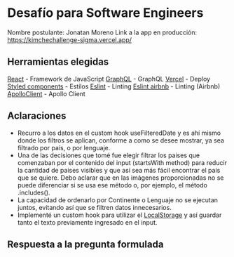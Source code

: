 # Desafío para Software Engineers

Nombre postulante: Jonatan Moreno
Link a la app en producción: https://kimchechallenge-sigma.vercel.app/

## Herramientas elegidas

[React](https://es.reactjs.org/) - Framework de JavaScript
[GraphQL](https://graphql.org/) - GraphQL
[Vercel](https://www.vercel.com/) - Deploy
[Styled components](https://styled-components.com) - Estilos
[Eslint](https://eslint.org/) - Linting
[Eslint airbnb](https://www.npmjs.com/package/eslint-config-airbnb) - Linting (Airbnb)
[ApolloClient](https://www.apollographql.com/docs/react/) - Apollo Client

## Aclaraciones

- Recurro a los datos en el custom hook useFilteredDate y es ahí mismo donde los filtros se aplican, conforme a como se desee mostrar, ya sea filtrado por país, o por lenguaje.
- Una de las decisiones que tomé fue elegir filtrar los paises que comenzaban por el contenido del input (startsWith method) para reducir la cantidad de paises visibles y que así sea más fácil encontrar el país que se quiere. Debo aclarar que en las imágenes proporcionadas no se puede diferenciar si se usa ese método o, por ejemplo, el método .includes().
- La capacidad de ordenarlo por Continente o Lenguaje no se ejecutan juntos, evitando así que se filtren datos innecesarios.
- Implementé un custom hook para utilizar el [LocalStorage](https://javascript.info/localstorage) y así guardar tanto el texto previamente ingresado en el input.

## Respuesta a la pregunta formulada
